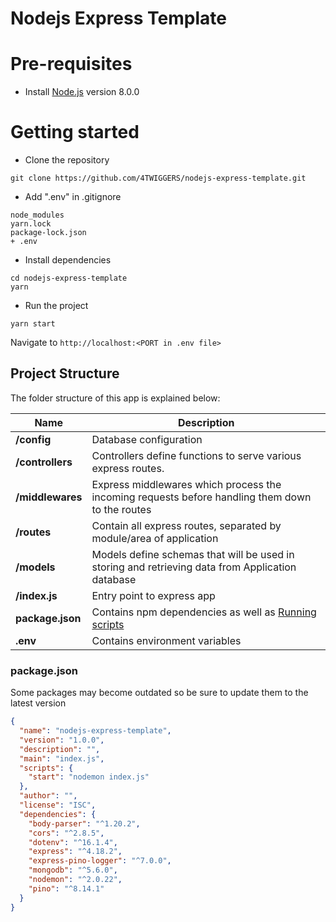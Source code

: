 # Nodejs Express Template

# Pre-requisites
- Install [Node.js](https://nodejs.org/en/) version 8.0.0


# Getting started
- Clone the repository
```
git clone https://github.com/4TWIGGERS/nodejs-express-template.git
```
- Add ".env" in .gitignore
```
node_modules
yarn.lock
package-lock.json
+ .env
```

- Install dependencies
```
cd nodejs-express-template
yarn
```
- Run the project
```
yarn start
```
  Navigate to `http://localhost:<PORT in .env file>`

## Project Structure
The folder structure of this app is explained below:

| Name | Description |
| ------------------------ | --------------------------------------------------------------------------------------------- |
| **/config**        | Database configuration
| **/controllers**      | Controllers define functions to serve various express routes. 
| **/middlewares**      | Express middlewares which process the incoming requests before handling them down to the routes
| **/routes**           | Contain all express routes, separated by module/area of application                       
| **/models**           | Models define schemas that will be used in storing and retrieving data from Application database  |
| **/index.js**         | Entry point to express app                                                               |
| **package.json**             | Contains npm dependencies as well as [Running scripts](#what-if-a-library-isnt-on-definitelytyped)   |
| **.env**             | Contains environment variables   |

### package.json
Some packages may become outdated so be sure to update them to the latest version
```json
{
  "name": "nodejs-express-template",
  "version": "1.0.0",
  "description": "",
  "main": "index.js",
  "scripts": {
    "start": "nodemon index.js"
  },
  "author": "",
  "license": "ISC",
  "dependencies": {
    "body-parser": "^1.20.2",
    "cors": "^2.8.5",
    "dotenv": "^16.1.4",
    "express": "^4.18.2",
    "express-pino-logger": "^7.0.0",
    "mongodb": "^5.6.0",
    "nodemon": "^2.0.22",
    "pino": "^8.14.1"
  }
}
```
